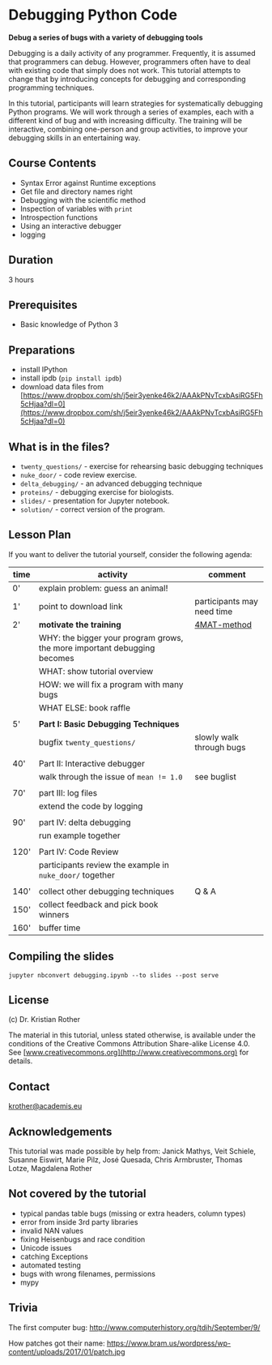 
# Debugging Python Code

**Debug a series of bugs with a variety of debugging tools**

Debugging is a daily activity of any programmer. Frequently, it is assumed that programmers can debug. However, programmers often have to deal with existing code that simply does not work. This tutorial attempts to change that by introducing concepts for debugging and corresponding programming techniques.

In this tutorial, participants will learn strategies for systematically debugging Python programs. We will work through a series of examples, each with a different kind of bug and with increasing difficulty. The training will be interactive, combining one-person and group activities, to improve your debugging skills in an entertaining way.


## Course Contents

* Syntax Error against Runtime exceptions
* Get file and directory names right
* Debugging with the scientific method
* Inspection of variables with `print`
* Introspection functions
* Using an interactive debugger
* logging

## Duration

3 hours

## Prerequisites

* Basic knowledge of Python 3

## Preparations

* install IPython
* install ipdb (`pip install ipdb`)
* download data files from [https://www.dropbox.com/sh/j5eir3yenke46k2/AAAkPNvTcxbAsiRG5Fh5cHjaa?dl=0](https://www.dropbox.com/sh/j5eir3yenke46k2/AAAkPNvTcxbAsiRG5Fh5cHjaa?dl=0)

## What is in the files?

* `twenty_questions/` - exercise for rehearsing basic debugging techniques
* `nuke_door/` - code review exercise.
* `delta_debugging/` - an advanced debugging technique
* `proteins/` - debugging exercise for biologists.
* `slides/` - presentation for Jupyter notebook.
* `solution/` - correct version of the program.

## Lesson Plan

If you want to deliver the tutorial yourself, consider the following agenda:

| time | activity | comment |
|------|----------|---------|
|  0'  | explain problem: guess an animal! | |
|  1'  | point to download link | participants may need time |
|  2'  | **motivate the training** | [4MAT-method](http://www.janesunley.com/The-4mat-System) |
|      | WHY: the bigger your program grows, the more important debugging becomes | |
|       | WHAT: show tutorial overview | |
|       | HOW: we will fix a program with many bugs | |
|       | WHAT ELSE: book raffle | |
| | | |
| 5' | **Part I: Basic Debugging Techniques** | |
| | bugfix `twenty_questions/` | slowly walk through bugs |
| | | |
| 40' | Part II: Interactive debugger | |
| | walk through the issue of `mean != 1.0` | see buglist |
| | | |
| 70' | part III: log files | |
| | extend the code by logging | |
| | | |
| 90' | part IV: delta debugging | |
| | run example together | |
| | | |
| 120' | Part IV: Code Review | |
| | participants review the example in `nuke_door/` together | |
| | | |
| 140' | collect other debugging techniques | Q & A |
| 150' | collect feedback and pick book winners | |
| 160' | buffer time | |


## Compiling the slides

    jupyter nbconvert debugging.ipynb --to slides --post serve


## License

(c) Dr. Kristian Rother

The material in this tutorial, unless stated otherwise, is available under the conditions of the Creative Commons Attribution Share-alike License 4.0. See [www.creativecommons.org](http://www.creativecommons.org) for details.

## Contact

krother@academis.eu


## Acknowledgements

This tutorial was made possible by help from: Janick Mathys, Veit Schiele, Susanne Eiswirt, Marie Pilz, José Quesada, Chris Armbruster, Thomas Lotze, Magdalena Rother

## Not covered by the tutorial

* typical pandas table bugs (missing or extra headers, column types)
* error from inside 3rd party libraries
* invalid NAN values
* fixing Heisenbugs and race condition
* Unicode issues
* catching Exceptions
* automated testing
* bugs with wrong filenames, permissions
* mypy


## Trivia

The first computer bug: http://www.computerhistory.org/tdih/September/9/

How patches got their name: https://www.bram.us/wordpress/wp-content/uploads/2017/01/patch.jpg
